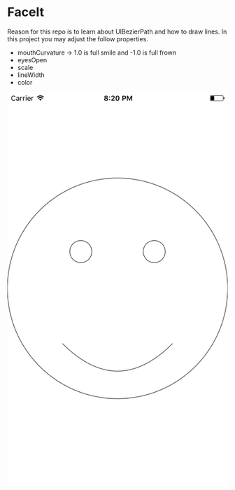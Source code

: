 # FaceIt
Reason for this repo is to learn about UIBezierPath and how to draw lines.
In this project you may adjust the follow properties.

- mouthCurvature -> 1.0 is full smile and -1.0 is full frown
- eyesOpen
- scale 
- lineWidth
- color
    
![alt text](https://github.com/caelandailey/FaceIt/blob/master/Screenshot.png)

